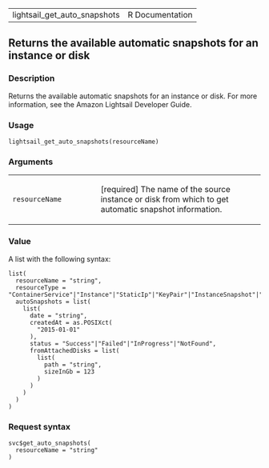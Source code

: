 <table style="width: 100%;">
<tbody>
<tr class="odd">
<td>lightsail_get_auto_snapshots</td>
<td style="text-align: right;">R Documentation</td>
</tr>
</tbody>
</table>

## Returns the available automatic snapshots for an instance or disk

### Description

Returns the available automatic snapshots for an instance or disk. For
more information, see the Amazon Lightsail Developer Guide.

### Usage

    lightsail_get_auto_snapshots(resourceName)

### Arguments

<table>
<colgroup>
<col style="width: 35%" />
<col style="width: 65%" />
</colgroup>
<tbody>
<tr class="odd">
<td><code
id="lightsail_get_auto_snapshots_:_resourceName">resourceName</code></td>
<td><p>[required] The name of the source instance or disk from which to
get automatic snapshot information.</p></td>
</tr>
</tbody>
</table>

### Value

A list with the following syntax:

    list(
      resourceName = "string",
      resourceType = "ContainerService"|"Instance"|"StaticIp"|"KeyPair"|"InstanceSnapshot"|"Domain"|"PeeredVpc"|"LoadBalancer"|"LoadBalancerTlsCertificate"|"Disk"|"DiskSnapshot"|"RelationalDatabase"|"RelationalDatabaseSnapshot"|"ExportSnapshotRecord"|"CloudFormationStackRecord"|"Alarm"|"ContactMethod"|"Distribution"|"Certificate"|"Bucket",
      autoSnapshots = list(
        list(
          date = "string",
          createdAt = as.POSIXct(
            "2015-01-01"
          ),
          status = "Success"|"Failed"|"InProgress"|"NotFound",
          fromAttachedDisks = list(
            list(
              path = "string",
              sizeInGb = 123
            )
          )
        )
      )
    )

### Request syntax

    svc$get_auto_snapshots(
      resourceName = "string"
    )
